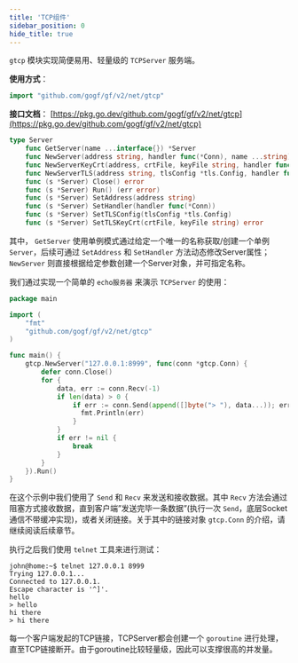 ```yaml
---
title: 'TCP组件'
sidebar_position: 0
hide_title: true
---
```


`gtcp` 模块实现简便易用、轻量级的 `TCPServer` 服务端。

**使用方式**：

```go
import "github.com/gogf/gf/v2/net/gtcp"
```

**接口文档**： [https://pkg.go.dev/github.com/gogf/gf/v2/net/gtcp](https://pkg.go.dev/github.com/gogf/gf/v2/net/gtcp)

```go
type Server
    func GetServer(name ...interface{}) *Server
    func NewServer(address string, handler func(*Conn), name ...string) *Server
    func NewServerKeyCrt(address, crtFile, keyFile string, handler func(*Conn), name ...string) *Server
    func NewServerTLS(address string, tlsConfig *tls.Config, handler func(*Conn), name ...string) *Server
    func (s *Server) Close() error
    func (s *Server) Run() (err error)
    func (s *Server) SetAddress(address string)
    func (s *Server) SetHandler(handler func(*Conn))
    func (s *Server) SetTLSConfig(tlsConfig *tls.Config)
    func (s *Server) SetTLSKeyCrt(crtFile, keyFile string) error
```

其中， `GetServer` 使用单例模式通过给定一个唯一的名称获取/创建一个单例 `Server`，后续可通过 `SetAddress` 和 `SetHandler` 方法动态修改Server属性； `NewServer` 则直接根据给定参数创建一个Server对象，并可指定名称。

我们通过实现一个简单的 `echo服务器` 来演示 `TCPServer` 的使用：

```go
package main

import (
    "fmt"
    "github.com/gogf/gf/v2/net/gtcp"
)

func main() {
    gtcp.NewServer("127.0.0.1:8999", func(conn *gtcp.Conn) {
        defer conn.Close()
        for {
            data, err := conn.Recv(-1)
            if len(data) > 0 {
                if err := conn.Send(append([]byte("> "), data...)); err != nil {
                  fmt.Println(err)
                }
            }
            if err != nil {
                break
            }
        }
    }).Run()
}
```

在这个示例中我们使用了 `Send` 和 `Recv` 来发送和接收数据。其中 `Recv` 方法会通过阻塞方式接收数据，直到客户端”发送完毕一条数据”(执行一次 `Send`，底层Socket通信不带缓冲实现)，或者关闭链接。关于其中的链接对象 `gtcp.Conn` 的介绍，请继续阅读后续章节。

执行之后我们使用 `telnet` 工具来进行测试：

```
john@home:~$ telnet 127.0.0.1 8999
Trying 127.0.0.1...
Connected to 127.0.0.1.
Escape character is '^]'.
hello
> hello
hi there
> hi there
```

每一个客户端发起的TCP链接，TCPServer都会创建一个 `goroutine` 进行处理，直至TCP链接断开。由于goroutine比较轻量级，因此可以支撑很高的并发量。